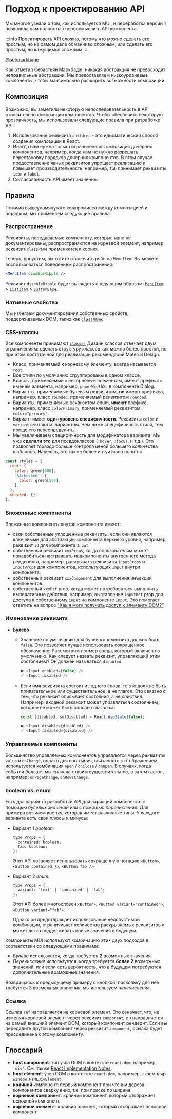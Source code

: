 

# Подход к проектированию API <meta data-oversett="" data-original-text="API design approach">

<p class="description">Мы многое узнали о том, как используется MUI, и переработка версии 1 позволила нам полностью переосмыслить API компонента.</p>

:::info
Проектировать API сложно, потому что можно сделать его простым, но на самом деле обманчиво сложным, или сделать его простым, но кажущимся сложным.
:::

[@sebmarkbage](https://twitter.com/sebmarkbage/status/728433349337841665)

Как [отметил](https://2014.jsconf.eu/speakers/sebastian-markbage-minimal-api-surface-area-learning-patterns-instead-of-frameworks.html) Себастьян Маркбадж, никакая абстракция не превосходит неправильные абстракции. Мы предоставляем низкоуровневые компоненты, чтобы максимально расширить возможности композиции.

## Композиция <meta data-oversett="" data-original-text="Composition">

Возможно, вы заметили некоторую непоследовательность в API относительно композиции компонентов. Чтобы обеспечить некоторую прозрачность, мы использовали следующие правила при разработке API:

1.  Использование реквизита `children` - это идиоматический способ создания композиции в React.
2.  Иногда нам нужна только ограниченная композиция дочерних компонентов, например, когда нам не нужно разрешать перестановку порядков дочерних компонентов. В этом случае предоставление явных реквизитов упрощает реализацию и повышает производительность; например, `Tab` принимает реквизиты `icon` и `label`.
3.  Согласованность API имеет значение.

## Правила <meta data-oversett="" data-original-text="Rules">

Помимо вышеупомянутого компромисса между композицией и порядком, мы применяем следующие правила:

### Распространение <meta data-oversett="" data-original-text="Spread">

Реквизиты, передаваемые компоненту, которые явно не документированы, распространяются на корневой элемент; например, реквизит `className` применяется к корню.

Теперь, допустим, вы хотите отключить рябь на `MenuItem`. Вы можете воспользоваться поведением распространения:

```jsx
<MenuItem disableRipple />
```

Реквизит `disableRipple` будет выглядеть следующим образом: [`MenuItem`](/material-ui/api/menu-item/) > [`ListItem`](/material-ui/api/list-item/) > [`ButtonBase`](/material-ui/api/button-base/).

### Нативные свойства <meta data-oversett="" data-original-text="Native properties">

Мы избегаем документирования собственных свойств, поддерживаемых DOM, таких как [`className`](/material-ui/customization/how-to-customize/#overriding-styles-with-class-names).

### CSS-классы <meta data-oversett="" data-original-text="CSS Classes">

Все компоненты принимают [`classes`](/material-ui/customization/how-to-customize/#overriding-styles-with-class-names) Дизайн классов отвечает двум ограничениям: сделать структуру классов как можно более простой, но при этом достаточной для реализации рекомендаций Material Design.

-   Класс, применяемый к корневому элементу, всегда называется `root`.
-   Все стили по умолчанию сгруппированы в одном классе.
-   Классы, применяемые к некорневым элементам, имеют префикс с именем элемента, например, `paperWidthXs` в компоненте Dialog.
-   Варианты, применяемые булевым реквизитом, **не** имеют префикса, например, класс `rounded`, применяемый реквизитом `rounded`.
-   Варианты, применяемые реквизитом enum, **имеют** префикс, например, класс `colorPrimary`, применяемый реквизитом `color="primary"`.
-   Вариант имеет **один уровень специфичности**. Реквизиты `color` и `variant` считаются вариантом. Чем ниже специфичность стиля, тем проще его переопределить.
-   Мы увеличиваем специфичность для модификатора варианта. Мы уже **сделали это** для псевдоклассов (`:hover`, `:focus`, и т.д.). Это позволяет гораздо больше контроля ценой большего количества шаблонов. Надеюсь, это также более интуитивно понятно.

```js
const styles = {
  root: {
    color: green[600],
    '&$checked': {
      color: green[500],
    },
  },
  checked: {},
};
```

### Вложенные компоненты <meta data-oversett="" data-original-text="Nested components">

Вложенные компоненты внутри компонента имеют:

-   свои собственные уплощенные реквизиты, если они являются ключевыми для абстракции компонента верхнего уровня, например, реквизит `id` для компонента `Input`.
-   собственный реквизит `xxxProps`, когда пользователям может понадобиться настраивать подкомпоненты внутреннего метода рендеринга, например, раскрывать реквизиты `inputProps` и `InputProps` для компонентов, использующих `Input` внутри компонента.
-   собственный реквизит `xxxComponent` для выполнения инъекций компонентов.
-   собственный `xxxRef` prop, когда может потребоваться выполнить императивные действия, например, выставление `inputRef` prop для доступа к собственному `input` на компоненте `Input`. Это помогает ответить на вопрос ["Как я могу получить доступ к элементу DOM?"](/material-ui/getting-started/faq/#how-can-i-access-the-dom-element).

### Именование реквизита <meta data-oversett="" data-original-text="Prop naming">

-   **Булево**
    
    -   Значение по умолчанию для булевого реквизита должно быть `false`. Это позволяет лучше использовать сокращенное обозначение. Рассмотрим пример ввода, который включен по умолчанию. Как следует назвать реквизит, управляющий этим состоянием? Он должен называться `disabled`:
        
        ```jsx
        ❌ <Input enabled={false} />
        ✅ <Input disabled />
        ```
        
    -   Если имя реквизита состоит из одного слова, то это должно быть прилагательное или существительное, а не глагол. Это связано с тем, что реквизит описывает _состояния_, а не _действия_. Например, входной реквизит может управляться состоянием, которое не может быть описано глаголом:
        
        ```jsx
        const [disabled, setDisabled] = React.useState(false);
        
        ❌ <Input disable={disabled} />
        ✅ <Input disabled={disabled} />
        ```
        

### Управляемые компоненты <meta data-oversett="" data-original-text="Controlled components">

Большинство управляемых компонентов управляются через реквизиты `value` и `onChange`, однако для состояния, связанного с отображением, используется комбинация `open` / `onClose` / `onOpen`. В случаях, когда событий больше, мы сначала ставим существительное, а затем глагол, например: `onPageChange`, `onRowsChange`.

### boolean vs. enum <meta data-oversett="" data-original-text="boolean vs. enum">

Есть два варианта разработки API для вариаций компонента: с помощью _булевых значений_ или с помощью _перечисления_. Для примера возьмем кнопку, которая имеет различные типы. У каждого варианта есть свои плюсы и минусы:

-   Вариант 1 _boolean_:
    
    ```tsx
    type Props = {
      contained: boolean;
      fab: boolean;
    };
    ```
    
    Этот API позволяет использовать сокращенную нотацию:`<Button>`, `<Button contained />`, `<Button fab />`.
    
-   Вариант 2 _enum_:
    
    ```tsx
    type Props = {
      variant: 'text' | 'contained' | 'fab';
    };
    ```
    
    Этот API более многословен:`<Button>`, `<Button variant="contained">`, `<Button variant="fab">`.
    
    Однако он предотвращает использование недопустимой комбинации, ограничивает количество раскрываемых реквизитов и может легко поддерживать новые значения в будущем.
    

Компоненты MUI используют комбинацию этих двух подходов в соответствии со следующими правилами:

-   _Булево_ используется, когда требуется **2** возможных значения.
-   _Перечисление_ используется, когда требуется **более 2** возможных значений, или если есть вероятность, что в будущем потребуются дополнительные возможные значения.

Возвращаясь к предыдущему примеру с кнопкой; поскольку для нее требуется 3 возможных значения, мы используем _перечисление_.

### Ссылка <meta data-oversett="" data-original-text="Ref">

Ссылка `ref` направляется на корневой элемент. Это означает, что, не изменяя корневой элемент через реквизит `component`, он направляется на самый внешний элемент DOM, который компонент рендерит. Если вы передадите другой компонент через реквизит `component`, ссылка будет присоединена к этому компоненту.

## Глоссарий <meta data-oversett="" data-original-text="Glossary">

-   **host component**: тип узла DOM в контексте `react-dom`, например, `'div'`. См. также [React Implementation Notes](https://reactjs.org/docs/implementation-notes.html#mounting-host-elements).
-   **host element**: узел DOM в контексте `react-dom`, например, экземпляр `window.HTMLDivElement`.
-   **крайний** компонент: первый компонент при чтении дерева компонентов сверху вниз, т.е. при поиске по ширине.
-   **корневой компонент**: крайний компонент, который отображает основной компонент.
-   **корневой элемент**: крайний элемент, который отображает основной компонент.
